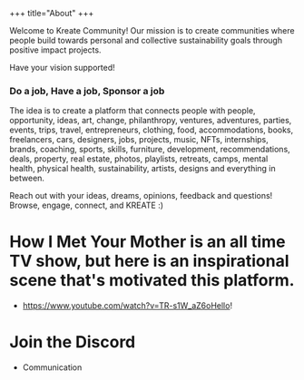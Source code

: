 +++
title="About"
+++

Welcome to Kreate Community! Our mission is to create communities where people build towards personal and collective sustainability goals through positive impact projects. 

Have your vision supported!

### Do a job, Have a job, Sponsor a job 

The idea is to create a platform that connects people with people, opportunity, ideas, art, change, philanthropy, ventures, adventures, parties, events, trips, travel, entrepreneurs, clothing, food, accommodations, books, freelancers, cars, designers, jobs, projects, music, NFTs, internships, brands, coaching, sports, skills, furniture, development, recommendations, deals, property, real estate, photos, playlists, retreats, camps, mental health, physical health, sustainability, artists, designs and everything in between.



Reach out with your ideas, dreams, opinions, feedback and questions! Browse, engage, connect, and KREATE :)


# How I Met Your Mother is an all time TV show, but here is an inspirational scene that's motivated this platform.
- https://www.youtube.com/watch?v=TR-s1W_aZ6oHello! 
# Join the Discord
- Communication 
